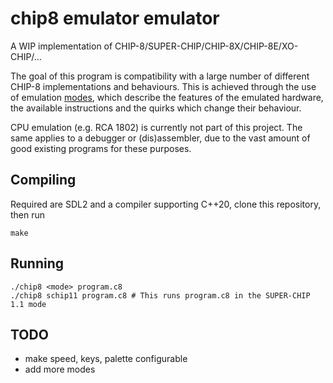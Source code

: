 # chip8 emulator emulator
A WIP implementation of CHIP-8/SUPER-CHIP/CHIP-8X/CHIP-8E/XO-CHIP/…

The goal of this program is compatibility with a large number of different CHIP-8 implementations and behaviours. This is achieved through the use of emulation [modes](modes.md), which describe the features of the emulated hardware, the available instructions and the quirks which change their behaviour.

CPU emulation (e.g. RCA 1802) is currently not part of this project. The same applies to a debugger or (dis)assembler, due to the vast amount of good existing programs for these purposes.

## Compiling
Required are SDL2 and a compiler supporting C++20, clone this repository, then run
```
make
```

## Running
```
./chip8 <mode> program.c8
./chip8 schip11 program.c8 # This runs program.c8 in the SUPER-CHIP 1.1 mode
```

## TODO
- make speed, keys, palette configurable
- add more modes
